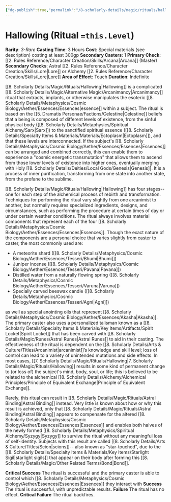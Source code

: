 ```yaml
---
{"dg-publish":true,"permalink":"/8-scholarly-details/magic/rituals/hallowing/","noteIcon":""}
---
```


# Hallowing (Ritual `=this.Level`)

**Rarity**: *3-Rare*
**Casting Time**: 3 Hours
**Cost**: Special materials (see description) costing at least 300gp
**Secondary Casters**: 1
**Primary Check**: [[2. Rules Reference/Character Creation/Skills/Arcana\|Arcana]] (Master)
**Secondary Checks**: Astral [[2. Rules Reference/Character Creation/Skills/Lore\|Lore]] or Alchemy [[2. Rules Reference/Character Creation/Skills/Lore\|Lore]]
**Area of Effect**: Touch
**Duration**: Indefinite

[[8. Scholarly Details/Magic/Rituals/Hallowing\|Hallowing]] is a complicated [[8. Scholarly Details/Magic/Alternative Magic/Arcanimancy\|Arcanimancy]] ritual that extracts, implants, or otherwise manipulates the esoteric [[8. Scholarly Details/Metaphysics/Cosmic Biology/Aether/Essences/Essences\|essence]] within a subject. The ritual is based on the [[5. Dramatis Personae/Factions/Celestine\|Celestine]] beliefs that a being is composed of different levels of existence, from the sinful physical body ([[8. Scholarly Details/Metaphysics/Spiritual Alchemy/Sarx\|Sarx]]) to the sanctified spiritual essence ([[8. Scholarly Details/Specialty Items & Materials/Materials/Ectoplasm\|Ectoplasm]]), and that these levels are interconnected. If the subject's [[8. Scholarly Details/Metaphysics/Cosmic Biology/Aether/Essences/Essences\|Essences]] can be arranged and combined correctly, this can enable them to experience a "cosmic energetic transmutation" that allows them to ascend from those lower levels of existence into higher ones, eventually merging with Holy [[8. Scholarly Details/Deities/Local Gods/Genesis\|Genesis]]. It is a process of inner purification, transforming from one state into another state, from the profane to the sublime.

[[8. Scholarly Details/Magic/Rituals/Hallowing\|Hallowing]] has four stages-- one for each step of the alchemical process of rebirth and transformation. Techniques for performing the ritual vary slightly from one arcanimist to another, but normally requires specialized ingredients, designs, and circumstances, such as performing the procedure at certain times of day or under certain weather conditions. The ritual always involves material components that represent each of the four [[8. Scholarly Details/Metaphysics/Cosmic Biology/Aether/Essences/Essences\|Essences]]. Though the exact nature of the components are a personal choice that varies slightly from caster to caster, the most commonly used are:

- A meteorite shard ([[8. Scholarly Details/Metaphysics/Cosmic Biology/Aether/Essences/Tesseri/Bhumi\|Bhumi]])
- Juniper incense ([[8. Scholarly Details/Metaphysics/Cosmic Biology/Aether/Essences/Tesseri/Pavana\|Pavana]])
- Distilled water from a naturally flowing spring ([[8. Scholarly Details/Metaphysics/Cosmic Biology/Aether/Essences/Tesseri/Varuna\|Varuna]])
- Specially carved beeswax candle ([[8. Scholarly Details/Metaphysics/Cosmic Biology/Aether/Essences/Tesseri/Agni\|Agni]])

as well as special anointing oils that represent [[8. Scholarly Details/Metaphysics/Cosmic Biology/Aether/Essences/Akasha\|Akasha]]. The primary caster also uses a personalized talisman known as a [[8. Scholarly Details/Specialty Items & Materials/Key Items/Artifacts/Spirit Locket\|Spirit Locket]] that has been carved with [[8. Scholarly Details/Magic/Runes/Astral Runes\|Astral Runes]] to aid in their casting. The effectiveness of the ritual is dependent on the [[8. Scholarly Details/Arts & Culture/Titles/Arcanimist\|arcanimist]]’s knowledge and skill level; loss of control can lead to a variety of unintended mutations and side effects. In most cases, [[7. Scholarly Details/Magic/Rituals/Hallowing\|7. Scholarly Details/Magic/Rituals/Hallowing]] results in some kind of permanent change to (or loss of) the subject's mind, body, soul, or life; this is believed to be related to the alchemical [[8. Scholarly Details/Alchemy/Alchemical Principles/Principle of Equivalent Exchange\|Principle of Equivalent Exchange]]. 

Rarely, this ritual can result in [[8. Scholarly Details/Magic/Rituals/Astral Binding\|Astral Binding]] instead. Very little is known about how or why this result is achieved, only that [[8. Scholarly Details/Magic/Rituals/Astral Binding\|Astral Binding]] appears to compensate for the altered [[8. Scholarly Details/Metaphysics/Cosmic Biology/Aether/Essences/Essences\|Essences]] and enables both halves of the newly formed [[8. Scholarly Details/Metaphysics/Spiritual Alchemy/Syzygy\|Syzygy]] to survive the ritual without any meaningful loss of self-identity. Subjects with this result are called [[8. Scholarly Details/Arts & Culture/Titles/Scion\|scions]]-- also known as "star-touched", due to the [[8. Scholarly Details/Specialty Items & Materials/Key Items/Starlight Sigil\|starlight sigils]] that appear on their body after forming this [[8. Scholarly Details/Magic/Other Related Terms/Bond\|Bond]].  

**Critical Success** The ritual is successful and the primary caster is able to control which [[8. Scholarly Details/Metaphysics/Cosmic Biology/Aether/Essences/Essences\|Essences]] they interact with
**Success** The ritual is successful, with unpredictable results.
**Failure** The ritual has no effect.
**Critical Failure** The ritual backfires. 
